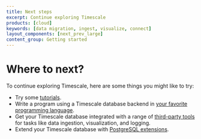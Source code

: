 ```yaml
---
title: Next steps
excerpt: Continue exploring Timescale
products: [cloud]
keywords: [data migration, ingest, visualize, connect]
layout_components: [next_prev_large]
content_group: Getting started
---
```


# Where to next?

To continue exploring Timescale, here are some things you might like to try:

*   Try some [tutorials][tutorials].
*   Write a program using a Timescale database backend in
    [your favorite programming language][connect-with-code].
*   Get your Timescale database integrated with a range of
    [third-party tools][integrations]
    for tasks like data ingestion, visualization, and logging.
*   Extend your Timescale database with [PostgreSQL extensions][extensions].

[connect-with-code]: /quick-start/:currentVersion:/
[integrations]: /use-timescale/:currentVersion:/integrations/
[extensions]: /use-timescale/:currentVersion:/extensions/
[tutorials]: /tutorials/:currentVersion:/
